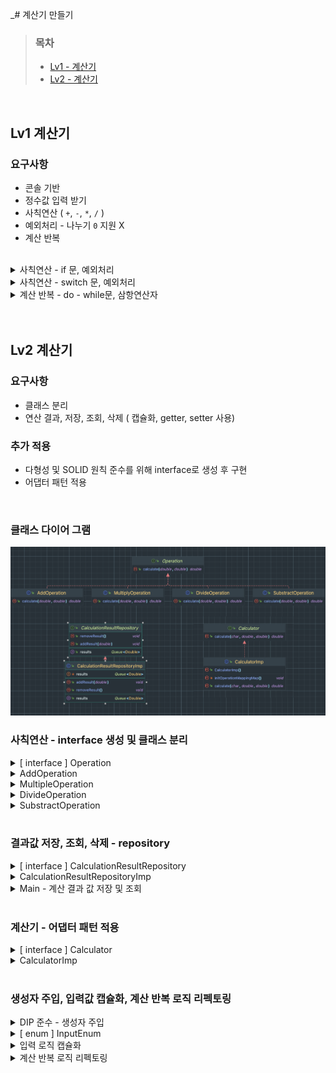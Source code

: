 _# 계산기 만들기



> ### 목차
>- [Lv1 - 계산기](#Lv1-계산기)
>- [Lv2 - 계산기](#Lv2-계산기)

<br/>

## Lv1 계산기


### 요구사항
- 콘솔 기반
- 정수값 입력 받기
-  사칙연산 ( `+`, `-`, `*`, `/` )
- 예외처리 - 나누기 `0` 지원 X
- 계산 반복

<br/>

<details>

<summary> 사칙연산 - if 문, 예외처리 </summary>

```java
public double calculate1(Character operator, int a, int b) {
    double answer = 0;

    if (operator.equals('+')) {
        answer = a + b;
    } else if (operator.equals('-')) {
        answer = a - b;
    } else if (operator.equals('*')) {
        answer = a * b;
    } else if (operator.equals('/')) {
        if(b==0) throw  new ArithmeticException("0으로 나눗셈 연산이 불가합니다.");
        answer = a / b;
    } else {
        throw new UnsupportedOperationException("지원되지 않는 연산자 입니다.");
    }
    return answer;
}
```

</details>


<details>

<summary> 사칙연산 - switch 문, 예외처리 </summary>

```java
public int calculate2(char operation, int a, int b) {
    switch (operation) {
        case '+': return a + b;
        case '-': return a - b;
        case '*': return a * b;
        case '/': {
            try{
                return a / b;
            } catch (ArithmeticException e){
                throw  new ArithmeticException("0으로 나눗셈 연산이 불가합니다.");
            }
        }
        default: throw new UnsupportedOperationException("지원되지 않는 연산자 입니다.");
    }
}

```

</details>


<details>
  <summary>계산 반복 - do - while문, 삼항연산자 </summary>
  
```java
int result = 0;

System.out.print("첫 번째 숫자를 입력하세요:");
int num1 = sc.nextInt();
System.out.print("두 번째 숫자를 입력하세요:");
int num2 = sc.nextInt();
System.out.print("사칙연산 기호를 입력하세요: ");
char operator = sc.next().charAt(0);

Boolean isCalculationRepeat = false;

// 계산 반복, do - while 문  
do {
    if(!isCalculationRepeat) {
        result = calculator.calculate1(operator, num1, num2);
    } else {
        System.out.print("계산을 추가할 숫자를 입력하세요:");
        int repeatNum = sc.nextInt();
        System.out.print("추가 사칙연산 기호를 입력하세요: ");
        char repeatOperator = sc.next().charAt(0);
        int n = calculator.calculate1(repeatOperator, result, repeatNum);
        result = n;
    }
    System.out.println("더 계산하시겠습니까? (exit 입력 시 종료)");
    String s = sc.next();
    isCalculationRepeat = s.equals("exit")? false : true;
}  while(isCalculationRepeat);
System.out.println("결과 값 = " + result );
}

```

</details>









<br/>
<br/>


## Lv2 계산기 

### 요구사항
- 클래스 분리
- 연산 결과, 저장, 조회, 삭제 ( 캡슐화, getter, setter 사용)


### 추가 적용
- 다형성 및 SOLID 원칙 준수를 위해 interface로 생성 후 구현
- 어댑터 패턴 적용

<br/>

### 클래스 다이어 그램


![lv2](./img/Lv2.png)


### 사칙연산 - interface 생성 및   클래스 분리 

<details>
  <summary> [ interface ] Operation  </summary>

```java
package calculator.lv2.operation;

public interface Operation {
    double calculate(double a, double b);
}
```

</details>


<details>
  <summary> AddOperation </summary>
 
```java
package calculator.lv2.operation;

public class AddOperation implements Operation {

    @Override
    public double calculate(double a, double b) {
        return a + b;
    }
}
```


</details>


<details>
  <summary> MultipleOperation </summary>

```java
package calculator.lv2.operation;

public class MultiplyOperation implements Operation {

    @Override
    public double calculate(double a, double b) {
        return a * b;
    }
}
```

</details>


<details>
  <summary> DivideOperation </summary>

```java
package calculator.lv2.operation;

public class DivideOperation implements Operation {

    @Override
    public double calculate(double a, double b) {
        if(b==0) throw  new ArithmeticException("0으로 나눗셈 연산이 불가합니다.");
        return a / b;
    }
}
``` 


</details>


<details>
  <summary> SubstractOperation </summary>

```java
package calculator.lv2.operation;

public class SubstractOperation implements Operation {
    @Override
    public double calculate(double a, double b) {
        return a - b;
    }
}
```

</details>


<br/>

### 결과값 저장, 조회, 삭제 -  repository 

<details>
  <summary>  [ interface ] CalculationResultRepository  </summary>

 ```java
package calculator.lv2.repository;

import java.util.Queue;

public interface CalculationResultRepository {
    void addResult(double result);
    Queue<Double> getResults();
    void removeResult();
}
```   

</details>

<details>
  <summary> CalculationResultRepositoryImp  </summary>

 ```java
package calculator.lv2.repository;

import java.util.LinkedList;
import java.util.Queue;

public class CalculationResultRepositoryImp implements CalculationResultRepository{
    private final Queue<Double> results = new LinkedList<>();

    @Override
    public void addResult(double result){
        results.add(result);
        System.out.println("계산한 결과 값인  '" + result + "' 가 저장 되었습니다.");
    }

    @Override
    public Queue<Double> getResults(){
        return results;
    }

    @Override
    public void removeResult() {
        Double removeNumber = results.remove();
        System.out.println("저장된 결과 값인  '" + removeNumber + "' 가 삭제 되었습니다.");
    }
}
```   

</details>



<details>
  <summary>  Main - 계산 결과 값 저장 및 조회  </summary>

 ```java
// 계산 결과 값 저장 및 조회
repository.addResult(result);
repository.getResults().forEach(n -> System.out.println("저장된 결과: " + n));

// 삭제
repository.removeResult();
System.out.println("삭제 후 결과:");
repository.getResults().forEach(n -> System.out.println("저장된 결과: " + n))lculate(char operator, double a, double b);
```

</details>

<br/>

### 계산기 - 어댑터 패턴 적용

<details>
  <summary>  [ interface ] Calculator  </summary>

 ```java
package calculator.lv2;

public interface Calculator {

    double calculate(char operator, double a, double b);
}
```   

</details>

<details>
  <summary> CalculatorImp </summary>

 ```java
package calculator.lv2;


import calculator.lv2.operation.*;

import java.util.HashMap;
import java.util.Map;


public class CalculatorImp implements Calculator {
    // 어댑터 저장을 위한 Map
    private final Map<Character, Operation> operationMappingAapter = new HashMap<>();

    public CalculatorImp() {
        initOperationMappingMap();
    }
    
    // 인스턴스 초기화 시, 각 연산자에 해당하는 어댑터 생성 
    private void initOperationMappingMap(){
        operationMappingAapter.put('+', new AddOperation());
        operationMappingAapter.put('-', new SubstractOperation());
        operationMappingAapter.put('*', new MultiplyOperation());
        operationMappingAapter.put('/', new DivideOperation());
    }


    @Override
    public double calculate(char operator, double a, double b){
        // 받아온 연산자에 해당하는 어댑터 조회
        Operation mappingOperation = operationMappingAapter.get(operator);
        
        if (mappingOperation == null) {
            throw new UnsupportedOperationException("Unknown operation: " + operator);
        }
        return mappingOperation.calculate(a, b);
    }
}
```   

</details>

<br/>

### 생성자 주입, 입력값 캡슐화, 계산 반복 로직 리펙토링
<details>
  <summary> DIP 준수 - 생성자 주입 </summary>

> DIP: 의존성 역전 원칙, 고수준의 모듈은 저수준의 모듈에 의존해서는 안된다.
- DIP 준수를 위해 interface로 의존성 형성 및 생성자 주입 사용


 ```java
public class Main {
    
}
    private Calculator calculator;
    private CalculationResultRepository repository;

    // 생성자 주입
    public Main(Calculator calculator, CalculationResultRepository repository) {
        this.calculator = calculator;
        this.repository = repository;
    }


    public static void main(String[] args) {
        Main main = new Main(new CalculatorImp(), new CalculationResultRepositoryImp());
        
    .  .  .
```   


</details>


<details>
  <summary>  [ enum ] InputEnum </summary>

- 안정성을 높이기 위해 enum 으로 설계함

 ```java
package calculator.lv2.enums;

public enum InputEnum {
    NUMBER, OPERATOR, EXIT
}
```   

</details>

<details>
  <summary> 입력 로직 캡슐화 </summary>

- 동일한 로직이 중복되어서 캡슐화 함
- 근데 좋은 코드는 아닌 것 같음

 ```java
public <T> T input(String message, Scanner sc, InputEnum type){
    System.out.print(message);
    Object input = null;

    switch (type){
        case NUMBER :
            if (sc.hasNextDouble()) {
                input = sc.nextDouble();  // 소수점이 있는 숫자 또는 정수를 입력받음
            } else {
                System.out.println("잘못된 숫자 입력입니다.");
                sc.next();  // 잘못된 입력 제거
            }
            break;
        case OPERATOR:
            input = sc.next().charAt(0);  // 연산자 입력
            break;
        case EXIT:
            input = sc.next();  // 종료 문자열 입력
            break;
    }
    return (T) input;
}
```   

</details>


<details>
  <summary> 계산 반복 로직 리펙토링</summary>

- 가독성을 높이기 위해 while문으로 변경함

 ```java
 // 계산 반복
Boolean isCalculating = false;
while (isCalculating) {
    result = main.calculator.calculate(operator, num1, num2);
    System.out.println("현재 결과: " + result);

    // 추가 계산 여부 확인
    String continueInput = main.input("더 계산하시겠습니까? (exit 입력 시 종료): ", sc, InputEnum.EXIT);
    isCalculating = !continueInput.equalsIgnoreCase("exit");

    // 추가 계산
    if (isCalculating) {
        double repeatNum = main.input("계산을 추가할 숫자를 입력하세요:", sc, InputEnum.NUMBER);
        char repeatOperator = main.input("추가 사칙연산 기호를 입력하세요: ", sc, InputEnum.OPERATOR);
        result = main.calculator.calculate(repeatOperator, result, repeatNum);
    }
}
```   

</details>


<br/>
<br/>
